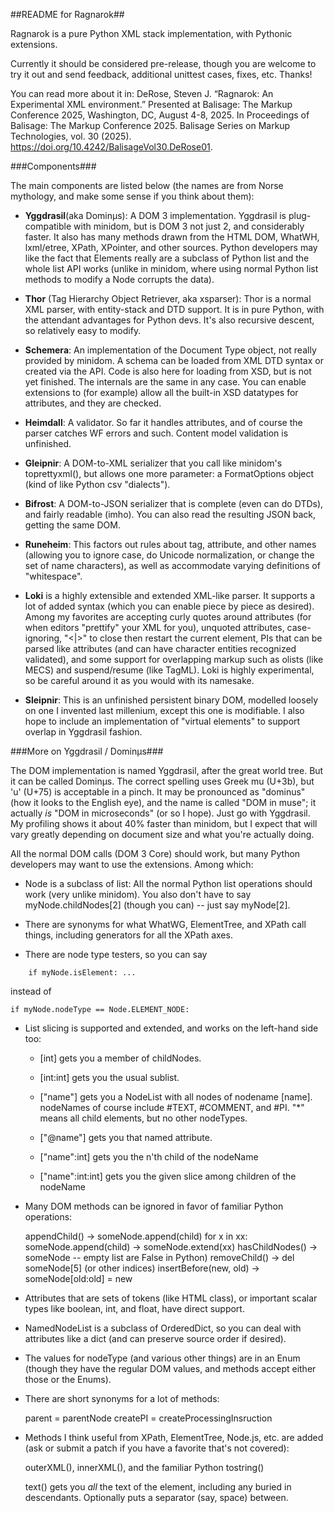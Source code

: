 ##README for Ragnarok##

Ragnarok is a pure Python XML stack implementation, with Pythonic extensions.

Currently it should be considered pre-release, though you are welcome to try it
out and send feedback, additional unittest cases, fixes, etc. Thanks!

You can read more about it in: DeRose, Steven J. “Ragnarok: An Experimental
XML environment.” Presented at Balisage: The Markup Conference 2025,
Washington, DC, August 4-8, 2025. In Proceedings of Balisage: The
Markup Conference 2025. Balisage Series on Markup Technologies, vol. 30 (2025). https://doi.org/10.4242/BalisageVol30.DeRose01.

###Components###

The main components are listed below (the names are from Norse mythology, and
make some sense if you think about them):

* **Yggdrasil**(aka Dominµs): A DOM 3 implementation. Yggdrasil is plug-compatible with
minidom, but is DOM 3 not just 2, and considerably faster. It also has many
methods drawn from the HTML DOM, WhatWH, lxml/etree, XPath, XPointer,
and other sources. Python developers may like the fact that Elements really are
a subclass of Python list and the whole list API works (unlike in minidom, where
using normal Python list methods to modify a Node corrupts the data).

* **Thor** (Tag Hierarchy Object Retriever, aka xsparser):
Thor is a normal XML parser, with entity-stack and DTD support.
It is in pure Python, with the attendant advantages for Python devs.
It's also recursive descent, so relatively easy to modify.

* **Schemera**: An implementation of the Document Type object, not really provided
by minidom. A schema can be loaded from XML DTD syntax or created via the API.
Code is also here for loading from XSD, but is not yet finished. The internals
are the same in any case. You can enable
extensions to (for example) allow all the built-in XSD datatypes for attributes,
and they are checked.

* **Heimdall**: A validator. So far it handles attributes, and of course the parser
catches WF errors and such. Content model validation is unfinished.

* **Gleipnir**: A DOM-to-XML serializer that you call like minidom's toprettyxml(), but
allows one more parameter: a FormatOptions object (kind of like Python csv "dialects").

* **Bifrost**: A DOM-to-JSON serializer that is complete (even can do DTDs), and
fairly readable (imho). You can also read the resulting JSON back, getting
the same DOM.

* **Runeheim**: This factors out rules about tag, attribute, and other names (allowing
you to ignore case, do Unicode normalization, or change the set of name characters),
as well as accommodate varying definitions of "whitespace".

* **Loki** is a highly extensible and extended XML-like parser. It supports a lot
of added syntax (which you can enable piece by piece as desired). Among my favorites
are accepting curly quotes around attributes (for when editors "prettify" your
XML for you), unquoted attributes, case-ignoring, "<|>" to close then restart
the current element, PIs that can be parsed like
attributes (and can have character entities recognized validated),
and some support for overlapping markup such as olists
(like MECS) and suspend/resume (like TagML). Loki is highly experimental,
so be careful around it as you would with its namesake.

* **Sleipnir**: This is an unfinished persistent binary DOM, modelled loosely on
one I invented last millenium, except this one is modifiable. I also hope to
include an implementation of "virtual elements" to support overlap in Yggdrasil
fashion.


###More on Yggdrasil / Dominµs###

The DOM implementation is named Yggdrasil, after the great world tree.
But it can be called Dominµs.
The correct spelling uses Greek mu (U+3b), but 'u' (U+75) is acceptable in a pinch.
It may be pronounced as "dominus" (how it looks to the English eye),
and the name is called "DOM in muse"; it actually *is* "DOM in microseconds"
(or so I hope).
Just go with Yggdrasil.
My profiling shows it about 40% faster than minidom, but I expect that will
vary greatly depending on document size and what you're actually doing.

All the normal DOM calls (DOM 3 Core) should work, but many Python developers
may want to use the extensions. Among which:

* Node is a subclass of list: All the normal Python list operations should
work (very unlike minidom). You also don't have to say myNode.childNodes[2] (though
you can) -- just say myNode[2].

* There are synonyms for what WhatWG, ElementTree, and XPath call things,
including generators for all the XPath axes.

* There are node type testers, so you can say

```
    if myNode.isElement: ...
```

instead of

```
if myNode.nodeType == Node.ELEMENT_NODE:
```

* List slicing is supported and extended, and works on the left-hand side too:

    * [int] gets you a member of childNodes.

    * [int:int] gets you the usual sublist.

    * ["name"] gets you a NodeList with all nodes of nodename [name].
      nodeNames of course include #TEXT, #COMMENT, and #PI.
      "*" means all child elements, but no other nodeTypes.

    * ["@name"] gets you that named attribute.

    * ["name":int] gets you the n'th child of the nodeName

    * ["name":int:int] gets you the given slice among children of the nodeName

* Many DOM methods can be ignored in favor of familiar Python operations:

    appendChild() -> someNode.append(child)
    for x in xx: someNode.append(child)  -> someNode.extend(xx)
    hasChildNodes() -> someNode -- empty list are False in Python)
    removeChild() -> del someNode[5] (or other indices)
    insertBefore(new, old) -> someNode[old:old] = new

* Attributes that are sets of tokens (like HTML class), or important scalar
types like boolean, int, and float, have direct support.

* NamedNodeList is a subclass of OrderedDict, so you can deal with
  attributes like a dict (and can preserve source order if desired).

* The values for nodeType (and various other things) are in an Enum
(though they have the regular DOM values, and methods accept either those or the Enums).

* There are short synonyms for a lot of methods:

    parent = parentNode
    createPI = createProcessingInsruction

* Methods I think useful from XPath, ElementTree, Node.js, etc. are added
(ask or submit a patch if you have a favorite that's not covered):

  outerXML(), innerXML(), and the familiar Python tostring()

  text() gets you *all* the text of the element, including any buried in
descendants. Optionally puts a separator (say, space) between.


